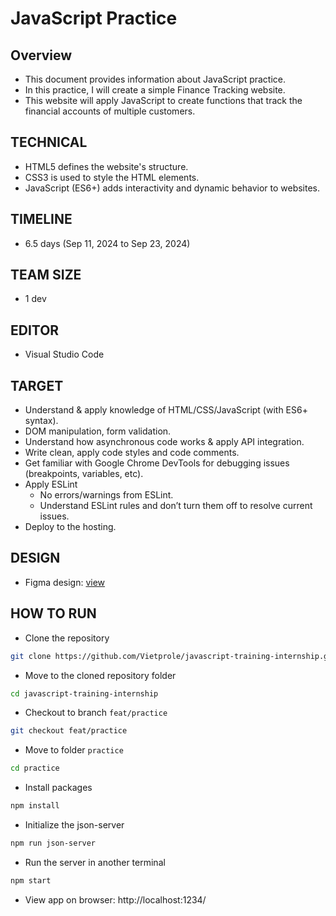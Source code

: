 # JavaScript Practice
## Overview
- This document provides information about JavaScript practice.
- In this practice, I will create a simple Finance Tracking website.
- This website will apply JavaScript to create functions that track the financial accounts of multiple customers.
## TECHNICAL
- HTML5 defines the website's structure.
- CSS3 is used to style the HTML elements.
- JavaScript (ES6+) adds interactivity and dynamic behavior to websites.
## TIMELINE
- 6.5 days (Sep 11, 2024 to Sep 23, 2024)
## TEAM SIZE
- 1 dev
## EDITOR
- Visual Studio Code
## TARGET
- Understand & apply knowledge of HTML/CSS/JavaScript (with ES6+ syntax).
- DOM manipulation, form validation.
- Understand how asynchronous code works & apply API integration.
- Write clean, apply code styles and code comments.
- Get familiar with Google Chrome DevTools for debugging issues (breakpoints, variables, etc).
- Apply ESLint
    - No errors/warnings from ESLint.
    - Understand ESLint rules and don’t turn them off to resolve current issues.
- Deploy to the hosting.
## DESIGN
- Figma design: [view](https://www.figma.com/design/XQpNVIrl8l2DwiSEEWxOJO/UI-CRUD?node-id=0-1&t=O7P9tP88wfbZhyyl-1)
## HOW TO RUN
- Clone the repository

```bash
git clone https://github.com/Vietprole/javascript-training-internship.git
```

- Move to the cloned repository folder

```bash
cd javascript-training-internship
```

- Checkout to branch `feat/practice`

```bash
git checkout feat/practice
```

- Move to folder `practice`

```bash
cd practice
```

- Install packages

```bash
npm install
```
- Initialize the json-server

```bash
npm run json-server
```
- Run the server in another terminal

```bash
npm start
```

- View app on browser: http://localhost:1234/
